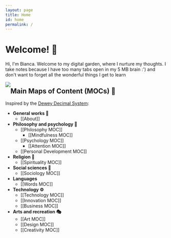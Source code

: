 ```yaml
---
layout: page
title: Home
id: home
permalink: /
---
```


# Welcome! 👋 

Hi, I'm Bianca. Welcome to my digital garden, where I nurture my thoughts. I take notes because I have too many tabs open in my 5 MB brain :') and don't want to forget all the wonderful things I get to learn

<img src="https://media.giphy.com/media/26tPgbUUcfS5IWiTm/giphy.gif" style="float: left;">

## Main Maps of Content (MOCs) 🧭

Inspired by the [Dewey Decimal System](https://www.printablee.com/postpic/2014/01/dewey-decimal-classification-system-chart_211133.png):
+ **General works 📂**
  + [[About]]
+ **Philosophy and psychology 💭**
  + [[Philosophy MOC]]
    + [[Mindfulness MOC]]
  + [[Psychology MOC]]
    + [[Attention MOC]]
  + [[Personal Development MOC]]
+ **Religion 🛐**
  + [[Spirituality MOC]]
+ **Social sciences 👥**
  + [[Sociology MOC]]
  <!-- Economics MOC -->
+ **Languages**
  + [[Words MOC]]
+ **Technology ⚙️**
  + [[Technology MOC]]
  + [[Innovation MOC]]
  + [[Business MOC]]
+ **Arts and recreation 🎭**
  + [[Art MOC]]
  + [[Design MOC]]
  + [[Creativity MOC]]

<!--
<p style="padding: 3em 1em; background: #ffe6e6; border-radius: 4px;">
  Take a look at <span style="font-weight: bold">[[Your first note]]</span> to get started on your exploration.
</p>

This digital garden template is free, open-source, and [available on GitHub here](https://github.com/maximevaillancourt/digital-garden-jekyll-template).

The easiest way to get started is to read this [step-by-step guide explaining how to set this up from scratch](https://maximevaillancourt.com/blog/setting-up-your-own-digital-garden-with-jekyll). If you need any help, my [DMs are open on Twitter (@vaillancourtmax)](https://twitter.com/vaillancourtmax). Say hi! 👋

If this template helps you in any way, [consider buying me a coffee](https://ko-fi.com/maximevaillancourt)! ☕️

-->

<style>
  .wrapper {
    max-width: 46em;
  }
</style>
